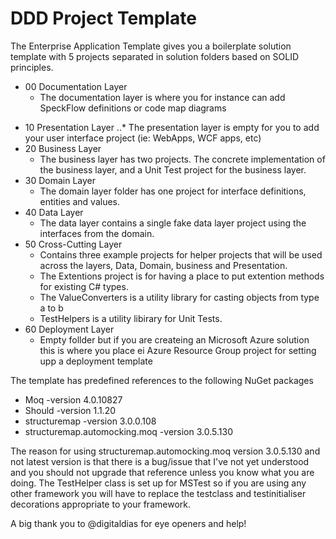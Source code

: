 # DDD Project Template
The Enterprise Application Template gives you a boilerplate solution template with 5 projects separated in solution folders based on SOLID principles.

+ 00 Documentation Layer 
  * The documentation layer is where you for instance can add SpeckFlow definitions or code map diagrams

* 10 Presentation Layer
..* The presentation layer is empty for you to add your user interface project (ie: WebApps, WCF apps, etc) 
* 20 Business Layer
  * The business layer has two projects. The concrete implementation of the business layer, and a Unit Test project for the business layer. 
* 30 Domain Layer
  * The domain layer folder has one project for interface definitions, entities and values. 
* 40 Data Layer
  * The data layer contains a single fake data layer project using the interfaces from the domain. 
* 50 Cross-Cutting Layer
  * Contains three example projects for helper projects that will be used across the layers, Data, Domain, business and Presentation. 
  * The Extentions project is for having a place to put extention methods for existing C# types. 
  * The ValueConverters is a utility library for casting objects from type a to b 
  * TestHelpers is a utility libirary for Unit Tests. 
* 60 Deployment Layer
  * Empty follder but if you are createing an Microsoft Azure solution this is where you place ei Azure Resource Group project for setting upp a deployment template 


The template has predefined references to the following NuGet packages
* Moq -version 4.0.10827 
* Should -version 1.1.20 
* structuremap -version 3.0.0.108 
* structuremap.automocking.moq -version 3.0.5.130 

The reason for using structuremap.automocking.moq version 3.0.5.130 and not latest version is that there is a bug/issue  that I've not yet understood and you should not upgrade that reference unless you know what you are doing. The TestHelper class is set up for MSTest so if you are using any other framework you will have to replace the testclass and testinitialiser decorations appropriate to your framework.

A big thank you to @digitaldias for eye openers and help!
